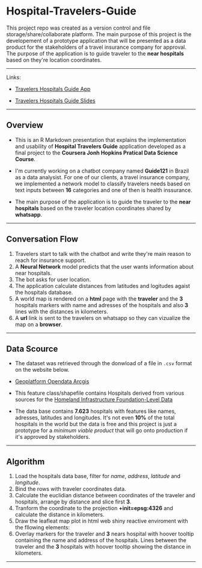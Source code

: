 # Hospital-Travelers-Guide

This project repo was created as a version control and file storage/share/collaborate platform. The main purpose of this project is the developement of a prototype application that will be presented as a data product for the stakeholders of a travel insurance company for approval. The purpose of the application is to guide traveler to the __near hospitals__ based on they're location coordinates.

***

Links:

* [Travelers Hospitals Guide App](https://loes.shinyapps.io/travelers_hospitals_guide_app/)

* [Travelers Hospitals Guide Slides](https://loes.shinyapps.io/travelers_hospitals_guide_press/#1)

***

## Overview

* This is an R Markdown presentation that explains the implementation and usability of __Hospital Travelers Guide__ application developed as a final project to the __Coursera Jonh Hopkins Pratical Data Science Course__.

* I'm currently working on a chatbot company named __Guide121__ in Brazil as a data analysist. For one of our clients, a travel insurance company, we implemented a network model to classify travelers needs based on text inputs between __16__ categories and one of then is health inssurance.

* The main purpose of the application is to guide the traveler to the __near hospitals__ based on the traveler location coordinates shared by __whatsapp__.

***

## Conversation Flow

1. Travelers start to talk with the chatbot and write they're main reason to reach for insurance support.
2. A __Neural Network__ model predicts that the user wants information about near hospitals.
3. The bot asks for user location.
4. The application calculate distances from latitudes and logitudes agaist the hospitals database.
5. A world map is rendered on a __html__ page with the __traveler__ and the __3__ hospitals markers with name and adresses of the hospitals and also __3__ lines with the distances in kilometers.
6. A __url__ link is sent to the travelers on whatsapp so they can vizualize the map on a __browser__.

***

## Data Scource

* The dataset was retrieved through the donwload of a file in `.csv` format on the website below.

* [Geoplatform Opendata Arcgis](https://hifld-geoplatform.opendata.arcgis.com/datasets/6ac5e325468c4cb9b905f1728d6fbf0f_0/explore?location=36.946719%2C64.325615%2C4.00)

* This feature class/shapefile contains Hospitals derived from various sources for the [Homeland Infrastructure Foundation-Level Data](https://gii.dhs.gov/HIFLD)
  
* The data base contains __7.623__ hospitals with features like names, adresses, latitudes and longitudes. It's not even __10%__ of the total hospitals in the world but the data is free and this project is just a prototype for a _minimum viable product_ that will go onto production if it's approved by stakeholders.

***

## Algorithm

1. Load the hospitals data base, filter for _name_, _address_, _latitude_ and _longitude_.
2. Bind the rows with traveler coordinates data.
3. Calculate the euclidian distance between coordinates of the traveler and hospitals, arrange by distance and slice first __3__.
4. Tranform the coordinate to the projection __+init=epsg:4326__ and calculate the distance in kilometers.
5. Draw the leafleat map plot in html web shiny reactive enviroment with the fllowing elements:
6. Overlay markers for the traveler and __3__ nears hospital with hoover tooltip containing the name and address of the hospitals. Lines between the traveler and the __3__ hospitals with hoover tooltip showing the distance in kilometers. 

***
